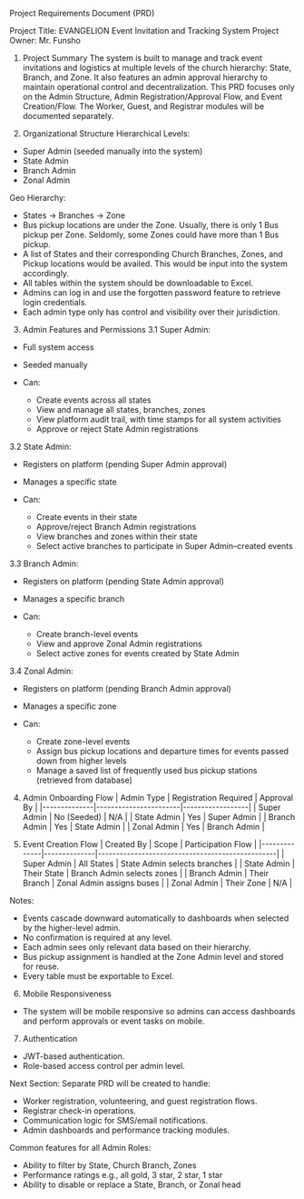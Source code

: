 Project Requirements Document (PRD)

Project Title: EVANGELION Event Invitation and Tracking System
Project Owner: Mr. Funsho

1. Project Summary
   The system is built to manage and track event invitations and logistics at multiple levels of the church hierarchy: State, Branch, and Zone. It also features an admin approval hierarchy to maintain operational control and decentralization. This PRD focuses only on the Admin Structure, Admin Registration/Approval Flow, and Event Creation/Flow. The Worker, Guest, and Registrar modules will be documented separately.

2. Organizational Structure
   Hierarchical Levels:

* Super Admin (seeded manually into the system)
* State Admin
* Branch Admin
* Zonal Admin

Geo Hierarchy:

* States → Branches → Zone
* Bus pickup locations are under the Zone. Usually, there is only 1 Bus pickup per Zone. Seldomly, some Zones could have more than 1 Bus pickup.
* A list of States and their corresponding Church Branches, Zones, and Pickup locations would be availed. This would be input into the system accordingly.
* All tables within the system should be downloadable to Excel.
* Admins can log in and use the forgotten password feature to retrieve login credentials.
* Each admin type only has control and visibility over their jurisdiction.

3. Admin Features and Permissions
   3.1 Super Admin:

* Full system access
* Seeded manually
* Can:

  * Create events across all states
  * View and manage all states, branches, zones
  * View platform audit trail, with time stamps for all system activities
  * Approve or reject State Admin registrations

3.2 State Admin:

* Registers on platform (pending Super Admin approval)
* Manages a specific state
* Can:

  * Create events in their state
  * Approve/reject Branch Admin registrations
  * View branches and zones within their state
  * Select active branches to participate in Super Admin–created events

3.3 Branch Admin:

* Registers on platform (pending State Admin approval)
* Manages a specific branch
* Can:

  * Create branch-level events
  * View and approve Zonal Admin registrations
  * Select active zones for events created by State Admin

3.4 Zonal Admin:

* Registers on platform (pending Branch Admin approval)
* Manages a specific zone
* Can:

  * Create zone-level events
  * Assign bus pickup locations and departure times for events passed down from higher levels
  * Manage a saved list of frequently used bus pickup stations (retrieved from database)

4. Admin Onboarding Flow
   \| Admin Type   | Registration Required | Approval By     |
   \|--------------|-----------------------|------------------|
   \| Super Admin  | No (Seeded)           | N/A              |
   \| State Admin  | Yes                   | Super Admin      |
   \| Branch Admin | Yes                   | State Admin      |
   \| Zonal Admin  | Yes                   | Branch Admin     |

5. Event Creation Flow
   \| Created By   | Scope        | Participation Flow                             |
   \|--------------|--------------|-------------------------------------------------|
   \| Super Admin  | All States   | State Admin selects branches                   |
   \| State Admin  | Their State  | Branch Admin selects zones                     |
   \| Branch Admin | Their Branch | Zonal Admin assigns buses                      |
   \| Zonal Admin  | Their Zone   | N/A                                            |

Notes:

* Events cascade downward automatically to dashboards when selected by the higher-level admin.
* No confirmation is required at any level.
* Each admin sees only relevant data based on their hierarchy.
* Bus pickup assignment is handled at the Zone Admin level and stored for reuse.
* Every table must be exportable to Excel.

6. Mobile Responsiveness

* The system will be mobile responsive so admins can access dashboards and perform approvals or event tasks on mobile.

7. Authentication

* JWT-based authentication.
* Role-based access control per admin level.

Next Section:
Separate PRD will be created to handle:

* Worker registration, volunteering, and guest registration flows.
* Registrar check-in operations.
* Communication logic for SMS/email notifications.
* Admin dashboards and performance tracking modules.

Common features for all Admin Roles:

* Ability to filter by State, Church Branch, Zones
* Performance ratings e.g., all gold, 3 star, 2 star, 1 star
* Ability to disable or replace a State, Branch, or Zonal head
